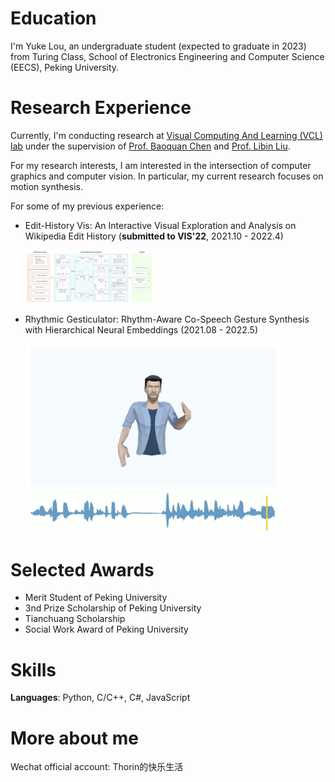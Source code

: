 # Education

I'm Yuke Lou, an undergraduate student (expected to graduate in 2023) from Turing Class, School of Electronics Engineering and Computer Science (EECS), Peking University.



# Research Experience
Currently, I'm conducting research at [Visual Computing And Learning (VCL) lab](http://vcl.pku.edu.cn/index.html) under the supervision of [Prof. Baoquan Chen](https://scholar.google.com/citations?user=iHWtrEAAAAAJ&hl=zh-CN) and [Prof. Libin Liu](https://scholar.google.com/citations?hl=zh-CN&user=q7FiLBkAAAAJ). 

For my research interests, I am interested in the intersection of computer graphics and computer vision. In particular, my current research focuses on motion synthesis.

For some of my previous experience:

- Edit-History Vis: An Interactive Visual Exploration and Analysis on Wikipedia Edit History (**submitted to VIS'22**, 2021.10 - 2022.4)

  <img src="doc/wiki.png" alt="image-20220420201524192" style="zoom:20%;" />

- Rhythmic Gesticulator: Rhythm-Aware Co-Speech Gesture Synthesis with Hierarchical Neural Embeddings (2021.08 - 2022.5)

  <img src="doc/gesturegeneration.png" alt="image-20220420201135947" style="zoom:40%;" />




# Selected Awards
- Merit Student of Peking University 
- 3nd Prize Scholarship of Peking University
- Tianchuang Scholarship
- Social Work Award of Peking University



# Skills

**Languages**: Python, C/C++, C#, JavaScript



# More about me

Wechat official account: Thorin的快乐生活